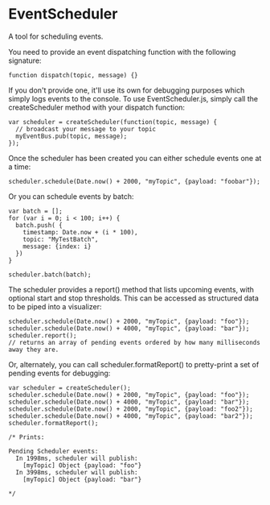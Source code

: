 # EventScheduler
A tool for scheduling events.

You need to provide an event dispatching function with the following signature:

``` function dispatch(topic, message) {} ```

If you don't provide one, it'll use its own for debugging purposes which simply logs events to the console. To use EventScheduler.js, simply call the createScheduler method with your dispatch function:

``` 
var scheduler = createScheduler(function(topic, message) { 
  // broadcast your message to your topic 
  myEventBus.pub(topic, message);
}); 
```

Once the scheduler has been created you can either schedule events one at a time:

```
scheduler.schedule(Date.now() + 2000, "myTopic", {payload: "foobar"});
```

Or you can schedule events by batch:

```
var batch = [];
for (var i = 0; i < 100; i++) {
  batch.push( {
    timestamp: Date.now + (i * 100),
    topic: "MyTestBatch",
    message: {index: i}
  })
}

scheduler.batch(batch);
```

The scheduler provides a report() method that lists upcoming events, with optional start and stop thresholds. This can be accessed as structured data to be piped into a visualizer:

```
scheduler.schedule(Date.now() + 2000, "myTopic", {payload: "foo"});
scheduler.schedule(Date.now() + 4000, "myTopic", {payload: "bar"});
scheduler.report(); 
// returns an array of pending events ordered by how many milliseconds away they are.
```

Or, alternately, you can call scheduler.formatReport() to pretty-print a set of pending events for debugging:

```
var scheduler = createScheduler();
scheduler.schedule(Date.now() + 2000, "myTopic", {payload: "foo"});
scheduler.schedule(Date.now() + 4000, "myTopic", {payload: "bar"});
scheduler.schedule(Date.now() + 2000, "myTopic", {payload: "foo2"});
scheduler.schedule(Date.now() + 4000, "myTopic", {payload: "bar2"});
scheduler.formatReport(); 

/* Prints:

Pending Scheduler events:
  In 1998ms, scheduler will publish:
    [myTopic] Object {payload: "foo"}
  In 3998ms, scheduler will publish:
    [myTopic] Object {payload: "bar"}

*/
```